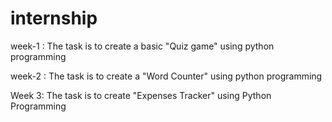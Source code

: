 # internship
week-1 :
The task is to create a basic "Quiz game" using python programming
















































week-2 :
The task is to create a "Word Counter" using python programming






































Week 3: The task is to create "Expenses Tracker" using Python Programming
